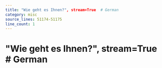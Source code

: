 ```yaml
---
title: "Wie geht es Ihnen?", stream=True  # German
category: misc
source_lines: 51174-51175
line_count: 1
---
```


#     "Wie geht es Ihnen?", stream=True  # German
